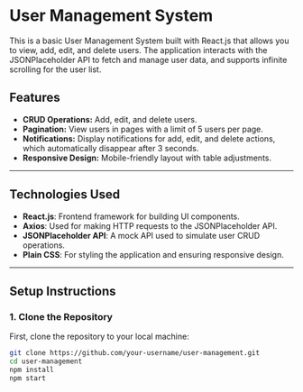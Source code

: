 # **User Management System**

This is a basic User Management System built with React.js that allows you to view, add, edit, and delete users. The application interacts with the JSONPlaceholder API to fetch and manage user data, and supports infinite scrolling for the user list.

## **Features**
- **CRUD Operations:** Add, edit, and delete users.
- **Pagination:** View users in pages with a limit of 5 users per page.
- **Notifications:** Display notifications for add, edit, and delete actions, which automatically disappear after 3 seconds.
- **Responsive Design:** Mobile-friendly layout with table adjustments.

---

## **Technologies Used**
- **React.js**: Frontend framework for building UI components.
- **Axios**: Used for making HTTP requests to the JSONPlaceholder API.
- **JSONPlaceholder API**: A mock API used to simulate user CRUD operations.
- **Plain CSS**: For styling the application and ensuring responsive design.

---

## **Setup Instructions**

### **1. Clone the Repository**
First, clone the repository to your local machine:
```bash
git clone https://github.com/your-username/user-management.git
cd user-management
npm install
npm start
